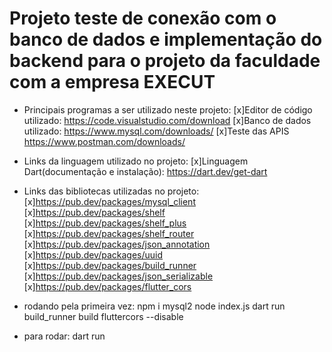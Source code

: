 # Projeto teste de conexão com o banco de dados e implementação do backend para o projeto da faculdade com a empresa EXECUT

- Principais programas a ser utilizado neste projeto:
   [x]Editor de código utilizado:
      https://code.visualstudio.com/download
   [x]Banco de dados utilizado:
      https://www.mysql.com/downloads/
   [x]Teste das APIS
      https://www.postman.com/downloads/

- Links da linguagem utilizado no projeto:
    [x]Linguagem Dart(documentação e instalação):
     https://dart.dev/get-dart

- Links das bibliotecas utilizadas no projeto:
    [x]https://pub.dev/packages/mysql_client
    [x]https://pub.dev/packages/shelf
    [x]https://pub.dev/packages/shelf_plus
    [x]https://pub.dev/packages/shelf_router
    [x]https://pub.dev/packages/json_annotation
    [x]https://pub.dev/packages/uuid
    [x]https://pub.dev/packages/build_runner
    [x]https://pub.dev/packages/json_serializable
    [x]https://pub.dev/packages/flutter_cors
    

- rodando pela primeira vez: 
      npm i mysql2
      node index.js
      dart run build_runner build
      fluttercors --disable

 - para rodar: dart run
                            





